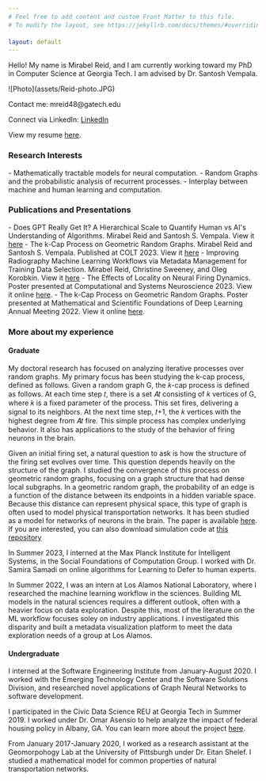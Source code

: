 ```yaml
---
# Feel free to add content and custom Front Matter to this file.
# To modify the layout, see https://jekyllrb.com/docs/themes/#overriding-theme-defaults

layout: default
---
```

<p> Hello! My name is Mirabel Reid, and I am currently working toward my PhD in Computer Science at Georgia Tech. I am advised by Dr. Santosh Vempala.</p>

<p>![Photo](assets/Reid-photo.JPG)</p>

<p>Contact me: mreid48@gatech.edu</p>

<p>Connect via LinkedIn: <a href="https://www.linkedin.com/in/mirabel-reid-b3b779156">LinkedIn</a></p>

<p> View my resume <a href="https://github.com/mirabelreid/mirabelreid.github.io/raw/master/Reid-Resume-Jul2024.pdf">here</a>. </p>


<h3>Research Interests</h3>
-  Mathematically tractable models for neural computation.  
-  Random Graphs and the probabilistic analysis of recurrent processes.
-  Interplay between machine and human learning and computation.
<h3>Publications and Presentations</h3>
- Does GPT Really Get It? A Hierarchical Scale to Quantify Human vs AI's Understanding of Algorithms. Mirabel Reid and Santosh S. Vempala. View it <a href="https://arxiv.org/abs/2406.14722">here</a>
-  The k-Cap Process on Geometric Random Graphs. Mirabel Reid and Santosh S. Vempala. Published at COLT 2023. View it <a href="https://proceedings.mlr.press/v195/reid23a/reid23a.pdf">here</a>
- Improving Radiography Machine Learning Workflows via Metadata Management for Training Data Selection. Mirabel Reid, Christine Sweeney, and Oleg Korobkin. View it <a href="https://arxiv.org/abs/2408.12655">here</a>
-  The Effects of Locality on Neural Firing Dynamics. Poster presented at Computational and Systems Neuroscience 2023. View it online <a href="https://github.com/mirabelreid/mirabelreid.github.io/raw/master/kcapcosyne.pdf">here</a>.
-  The k-Cap Process on Geometric Random Graphs. Poster presented at Mathematical and Scientific Foundations of Deep Learning Annual Meeting 2022. View it online  <a href="https://github.com/mirabelreid/mirabelreid.github.io/raw/master/kcapGRGPosterMoDL.pdf">here</a>.
<h3>More about my experience</h3>
<h4>Graduate</h4>
<p>My doctoral research has focused on analyzing iterative processes over random graphs. My primary focus has been studying the k-cap process, defined as follows. Given a random graph G, the 𝑘-cap process is defined as follows. At each time step 𝑡, there is a set 𝐴𝑡 consisting of 𝑘 vertices of G, where 𝑘 is a fixed parameter of the process. This set fires, delivering a signal to its neighbors. At the next time step, 𝑡+1, the 𝑘 vertices with the highest degree from 𝐴𝑡 fire. This simple process has complex underlying behavior. It also has applications to the study of the behavior of firing neurons in the brain.</p>

<p>Given an initial firing set, a natural question to ask is how the structure of the firing set evolves over time. This question depends heavily on the structure of the graph. I studied the convergence of this process on geometric random graphs, focusing on a graph structure that had dense local subgraphs. In a geometric random graph, the probability of an edge is a function of the distance between its endpoints in a hidden variable space. Because this distance can represent physical space, this type of graph is often used to model physical transportation networks. It has been studied as a model for networks of neurons in the brain. The paper is available <a href="https://proceedings.mlr.press/v195/reid23a/reid23a.pdf">here</a>. If you are interested, you can also download simulation code at <a href="https://github.com/mirabelreid/Assemblies-Simulations">this repository </a>
<p> In Summer 2023, I interned at the Max Planck Institute for Intelligent Systems, in the Social Foundations of Computation Group. I worked with Dr. Samira Samadi on online algorithms for Learning to Defer to human experts.</p>
 <p> In Summer 2022, I was an intern at Los Alamos National Laboratory, where I researched the machine learning workflow in the sciences. Building ML models in the natural sciences requires a different outlook, often with a heavier focus on data exploration. Despite this, most of the literature on the ML workflow focuses soley on industry applications. I investigated this disparity and built a metadata visualization platform to meet the data exploration needs of a group at Los Alamos.</p>

<h4>Undergraduate</h4>
<p> I interned at the Software Engineering Institute from January-August 2020. I worked with the Emerging Technology Center and the Software Solutions Division, and researched novel applications of Graph Neural Networks to software development.</p>
<p> I participated in the Civic Data Science REU at Georgia Tech in Summer 2019. I worked under Dr. Omar Asensio to help analyze the impact of federal housing policy in Albany, GA. You can learn more about the project <a href="https://civicdatascience.gatech.edu/project-blog/">here</a>.</p>
<p> From January 2017-January 2020, I worked as a research assistant at the Geomorpohogy Lab at the University of Pittsburgh under Dr. Eitan Shelef. I studied a mathematical model for common properties of natural transportation networks.</p>

